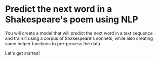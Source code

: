 # Predict the next word in a Shakespeare's poem using NLP

You will create a model that will predict the next word in a text sequence and train it using a corpus of Shakespeare's sonnets, while also creating some helper functions to pre-process the data.


Let's get started!